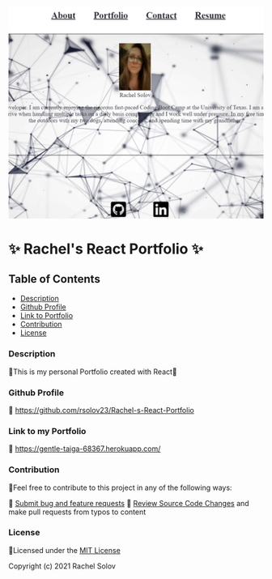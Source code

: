 ![A screenshot of the web page](./public/assets/images/ss35.png)

# ✨ Rachel's React Portfolio ✨

## Table of Contents

- [Description](#description)
- [Github Profile](#github-profile)
- [Link to Portfolio](#Portfolio)
- [Contribution](#contribution)
- [License](#license)

### **Description**

🔹This is my personal Portfolio created with React💎

### **Github Profile**

🔹 https://github.com/rsolov23/Rachel-s-React-Portfolio

### **Link to my Portfolio**

🔹 https://gentle-taiga-68367.herokuapp.com/

### **Contribution**

🔹Feel free to contribute to this project in any of the following ways:

🔹 [Submit bug and feature requests](https://github.com/rsolov23/Rachel-s-React-Portfolio/issues)
🔹 [Review Source Code Changes](https://github.com/rsolov23/Rachel-s-React-Portfolio/pulls) and make pull requests from typos to content

### **License**

🔹Licensed under the [MIT License](https://github.com/rsolov23/Rachel-s-React-Portfolio/blob/main/LICENSE)

Copyright (c) 2021 Rachel Solov
